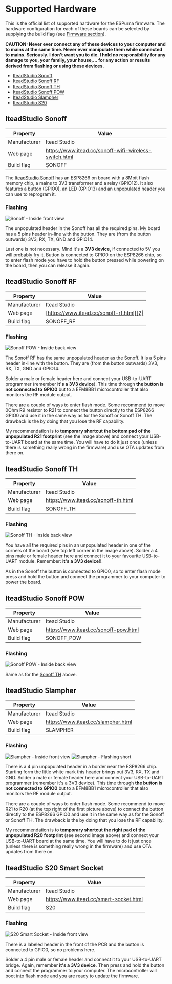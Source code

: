 # Supported Hardware

This is the official list of supported hardware for the ESPurna firmware. The hardware configuration for each of these boards can be selected by supplying the build flag (see [Firmware section](Firmware.h)).

**CAUTION: Never ever connect any of these devices to your computer and to mains at the same time. Never ever manipulate them while connected to mains. Seriously. I don't want you to die. I hold no responsibility for any damage to you, your family, your house,... for any action or results derived from flashing or using these devices.**

* [IteadStudio Sonoff](#iteadstudio-sonoff)
* [IteadStudio Sonoff RF](#iteadstudio-sonoff-rf)
* [IteadStudio Sonoff TH](#iteadstudio-sonoff-th)
* [IteadStudio Sonoff POW](#iteadstudio-sonoff-pow)
* [IteadStudio Slampher](#iteadstudio-slampher)
* [IteadStudio S20](#iteadstudio-s20)

## IteadStudio Sonoff

|Property|Value|
|---|---|
|Manufacturer|Itead Studio|
|Web page|https://www.itead.cc/sonoff-wifi-wireless-switch.html|
|Build flag|SONOFF|

The [IteadStudio Sonoff][1] has an ESP8266 on board with a 8Mbit flash memory chip, a mains to 3V3 transformer and a relay (GPIO12). It also features a button (GPIO0), an LED (GPIO13) and an unpopulated header you can use to reprogram it.

### Flashing

![Sonoff - Inside front view](images/sonoff-flash.jpg)

The unpopulated header in the Sonoff has all the required pins. My board has a 5 pins header in-line with the button. They are (from the button outwards) 3V3, RX, TX, GND and GPIO14.

Last one is not necessary. Mind it's a **3V3 device**, if connected to 5V you will probably fry it. Button is connected to GPIO0 on the ESP8266 chip, so to enter flash mode you have to hold the button pressed while powering on the board, then you can release it again.

## IteadStudio Sonoff RF

|Property|Value|
|---|---|
|Manufacturer|Itead Studio|
|Web page|[https://www.itead.cc/sonoff-rf.html][2]|
|Build flag|SONOFF_RF|

### Flashing

![Sonoff POW - Inside back view](images/sonoff-rf-flash.jpg)

The Sonoff RF has the same unpopulated header as the Sonoff. It is a 5 pins header in-line with the button. They are (from the button outwards) 3V3, RX, TX, GND and GPIO14.

Solder a male or female header here and connect your USB-to-UART programmer (remember **it's a 3V3 device**). This time through **the button is not connected to GPIO0** but to a EFM8BB1 microcontroller that also monitors the RF module output.

There are a couple of ways to enter flash mode. Some recommend to move 0Ohm R9 resistor to R21 to connect the button directly to the ESP8266 GPIO0 and use it in the same way as for the Sonoff or Sonoff TH. The drawback is the by doing that you lose the RF capability.

My recommendation is to **temporary shortcut the bottom pad of the unpopulated R21 footprint** (see the image above) and connect your USB-to-UART board at the same time. You will have to do it just once (unless there is something really wrong in the firmware) and use OTA updates from there on.


## IteadStudio Sonoff TH

|Property|Value|
|---|---|
|Manufacturer|Itead Studio|
|Web page|https://www.itead.cc/sonoff-th.html|
|Build flag|SONOFF_TH|

### Flashing

![Sonoff TH - Inside back view](images/sonoff-th-flash.jpg)

You have all the required pins in an unpopulated header in one of the corners of the board (see top left corner in the image above). Solder a 4 pins male or female header here and connect it to your favourite USB-to-UART module. Remember: **it's a 3V3 device**!!.

As in the Sonoff the button is connected to GPIO0, so to enter flash mode press and hold the button and connect the programmer to your computer to power the board.

## IteadStudio Sonoff POW

|Property|Value|
|---|---|
|Manufacturer|Itead Studio|
|Web page|https://www.itead.cc/sonoff-pow.html|
|Build flag|SONOFF_POW|

### Flashing

![Sonoff POW - Inside back view](images/sonoff-pow-flash.jpg)

Same as for the [Sonoff TH](#iteadstudio-sonoff-th) above.

## IteadStudio Slampher

|Property|Value|
|---|---|
|Manufacturer|Itead Studio|
|Web page|https://www.itead.cc/slampher.html|
|Build flag|SLAMPHER|

### Flashing

![Slampher - Inside front view](images/slampher-flash1.jpg)
![Slampher - Flashing short](images/slampher-flash2.jpg)

There is a 4 pin unpopulated header in a border near the ESP8266 chip. Starting form the little white mark this header brings out 3V3, RX, TX and GND. Solder a male or female header here and connect your USB-to-UART programmer (remember it's a 3V3 device). This time through **the button is not connected to GPIO0** but to a EFM8BB1 microcontroller that also monitors the RF module output.

There are a couple of ways to enter flash mode. Some recommend to move R21 to R20 (at the top right of the first picture above) to connect the button directly to the ESP8266 GPIO0 and use it in the same way as for the Sonoff or Sonoff TH. The drawback is the by doing that you lose the RF capability.

My recommendation is to **temporary shortcut the right pad of the unpopulated R20 footprint** (see second image above) and connect your USB-to-UART board at the same time. You will have to do it just once (unless there is something really wrong in the firmware) and use OTA updates from there on.

## IteadStudio S20 Smart Socket

|Property|Value|
|---|---|
|Manufacturer|Itead Studio|
|Web page|https://www.itead.cc/smart-socket.html|
|Build flag|S20|

### Flashing

![S20 Smart Socket - Inside front view](images/s20-flash.jpg)

There is a labeled header in the front of the PCB and the button is connected to GPIO0, so no problems here.

Solder a 4 pin male or female header and connect it to your USB-to-UART bridge. Again, remember **it's a 3V3 device**. Then press and hold the button and connect the programmer to your computer. The microcontroller will boot into flash mode and you are ready to update the firmware.

[1]: https://www.itead.cc/sonoff-wifi-wireless-switch.html
[2]: https://www.itead.cc/sonoff-rf.html
[2]: https://www.itead.cc/sonoff-th.html
[4]: https://www.itead.cc/sonoff-pow.html
[5]: https://www.itead.cc/slampher.html
[6]: https://www.itead.cc/smart-socket.html
